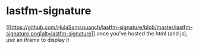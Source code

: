 # lastfm-signature
[[https://github.com/HulaSamsquanch/lastfm-signature/blob/master/lastfm-signature.png|alt=lastfm-signature]]
once you've hosted the html (and js), use an iframe to display it